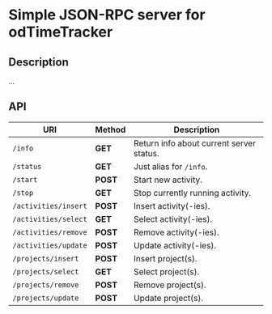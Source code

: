 # Simple JSON-RPC server for odTimeTracker

## Description

...

## API

URI | Method | Description
----|--------|------------
| `/info` | __GET__ | Return info about current server status.
| `/status` | __GET__ | Just alias for `/info`.
| `/start` | __POST__ | Start new activity.
| `/stop` | __GET__ | Stop currently running activity.
| `/activities/insert` | __POST__ | Insert activity(-ies).
| `/activities/select` | __GET__ | Select activity(-ies).
| `/activities/remove` | __POST__ | Remove activity(-ies).
| `/activities/update` | __POST__ | Update activity(-ies).
| `/projects/insert` | __POST__ | Insert project(s).
| `/projects/select` | __GET__ | Select project(s).
| `/projects/remove` | __POST__ | Remove project(s).
| `/projects/update` | __POST__ | Update project(s).


